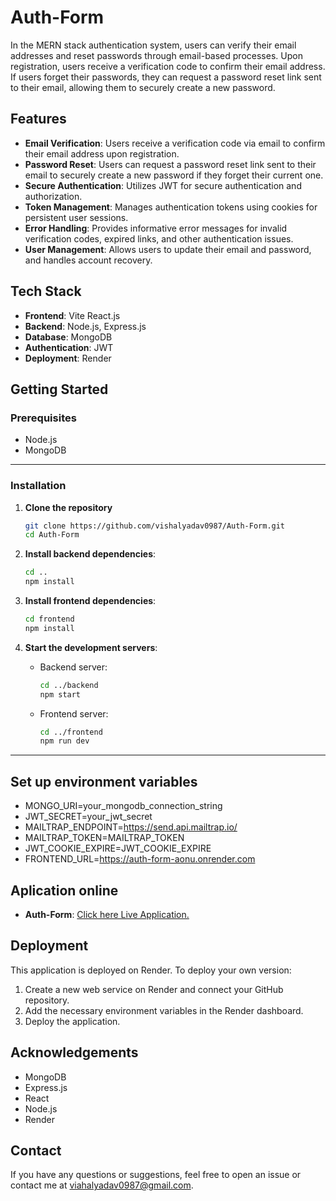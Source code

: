 # Auth-Form

In the MERN stack authentication system, users can verify their email addresses and reset passwords through email-based processes. Upon registration, users receive a verification code to confirm their email address. If users forget their passwords, they can request a password reset link sent to their email, allowing them to securely create a new password.

## Features

- **Email Verification**: Users receive a verification code via email to confirm their email address upon registration.
- **Password Reset**: Users can request a password reset link sent to their email to securely create a new password if they forget their current one.
- **Secure Authentication**: Utilizes JWT for secure authentication and authorization.
- **Token Management**: Manages authentication tokens using cookies for persistent user sessions.
- **Error Handling**: Provides informative error messages for invalid verification codes, expired links, and other authentication issues.
- **User Management**: Allows users to update their email and password, and handles account recovery.

## Tech Stack

- **Frontend**: Vite React.js
- **Backend**: Node.js, Express.js
- **Database**: MongoDB
- **Authentication**: JWT
- **Deployment**: Render

## Getting Started

### Prerequisites

- Node.js
- MongoDB

---

### Installation

1. **Clone the repository**

    ``` bash
    git clone https://github.com/vishalyadav0987/Auth-Form.git
    cd Auth-Form
    ```

2. **Install backend dependencies**:
    ``` bash
    cd ..
    npm install
    ```
3. **Install frontend dependencies**:
    ```bash
    cd frontend
    npm install
    ```
4. **Start the development servers**:
    - Backend server:
      ```bash
      cd ../backend
      npm start
      ```
    - Frontend server:
      ```bash
      cd ../frontend
      npm run dev
      ```
---

## Set up environment variables

- MONGO_URI=your_mongodb_connection_string
- JWT_SECRET=your_jwt_secret
- MAILTRAP_ENDPOINT=https://send.api.mailtrap.io/
- MAILTRAP_TOKEN=MAILTRAP_TOKEN
- JWT_COOKIE_EXPIRE=JWT_COOKIE_EXPIRE
- FRONTEND_URL=https://auth-form-aonu.onrender.com


## Aplication online

- **Auth-Form**: <a href="https://auth-form-aonu.onrender.com" _blank >Click here Live Application.</a>



## Deployment
This application is deployed on Render. To deploy your own version:

1. Create a new web service on Render and connect your GitHub repository.
2. Add the necessary environment variables in the Render dashboard.
3. Deploy the application.

## Acknowledgements
- MongoDB
- Express.js
- React
- Node.js
- Render

## Contact
If you have any questions or suggestions, feel free to open an issue or contact me at viahalyadav0987@gmail.com.
